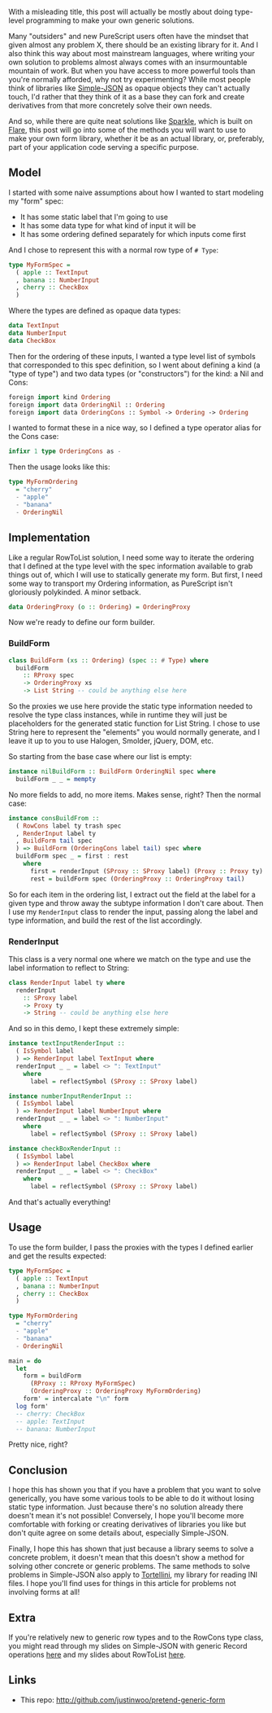 With a misleading title, this post will actually be mostly about doing type-level programming to make your own generic solutions.

Many "outsiders" and new PureScript users often have the mindset that given almost any problem X, there should be an existing library for it. And I also think this way about most mainstream languages, where writing your own solution to problems almost always comes with an insurmountable mountain of work. But when you have access to more powerful tools than you're normally afforded, why not try experimenting? While most people think of libraries like [Simple-JSON](https://github.com/justinwoo/purescript-simple-json) as opaque objects they can't actually touch, I'd rather that they think of it as a base they can fork and create derivatives from that more concretely solve their own needs.

And so, while there are quite neat solutions like [Sparkle](https://github.com/sharkdp/purescript-sparkle), which is built on [Flare](https://github.com/sharkdp/purescript-flare), this post will go into some of the methods you will want to use to make your own form library, whether it be as an actual library, or, preferably, part of your application code serving a specific purpose.

## Model

I started with some naive assumptions about how I wanted to start modeling my "form" spec:

* It has some static label that I'm going to use
* It has some data type for what kind of input it will be
* It has some ordering defined separately for which inputs come first

And I chose to represent this with a normal row type of `# Type`:

```hs
type MyFormSpec =
  ( apple :: TextInput
  , banana :: NumberInput
  , cherry :: CheckBox
  )
```

Where the types are defined as opaque data types:

```hs
data TextInput
data NumberInput
data CheckBox
```

Then for the ordering of these inputs, I wanted a type level list of symbols that corresponded to this spec definition, so I went about defining a kind (a "type of type") and two data types (or "constructors") for the kind: a Nil and Cons:

```hs
foreign import kind Ordering
foreign import data OrderingNil :: Ordering
foreign import data OrderingCons :: Symbol -> Ordering -> Ordering
```

I wanted to format these in a nice way, so I defined a type operator alias for the Cons case:

```hs
infixr 1 type OrderingCons as -
```

Then the usage looks like this:

```hs
type MyFormOrdering
  = "cherry"
  - "apple"
  - "banana"
  - OrderingNil
```

## Implementation

Like a regular RowToList solution, I need some way to iterate the ordering that I defined at the type level with the spec information available to grab things out of, which I will use to statically generate my form. But first, I need some way to transport my Ordering information, as PureScript isn't gloriously polykinded. A minor setback.

```hs
data OrderingProxy (o :: Ordering) = OrderingProxy
```

Now we're ready to define our form builder.

### BuildForm

```hs
class BuildForm (xs :: Ordering) (spec :: # Type) where
  buildForm
    :: RProxy spec
    -> OrderingProxy xs
    -> List String -- could be anything else here
```

So the proxies we use here provide the static type information needed to resolve the type class instances, while in runtime they will just be placeholders for the generated static function for List String. I chose to use String here to represent the "elements" you would normally generate, and I leave it up to you to use Halogen, Smolder, jQuery, DOM, etc.

So starting from the base case where our list is empty:

```hs
instance nilBuildForm :: BuildForm OrderingNil spec where
  buildForm _ _ = mempty
```

No more fields to add, no more items. Makes sense, right? Then the normal case:

```hs
instance consBuildFrom ::
  ( RowCons label ty trash spec
  , RenderInput label ty
  , BuildForm tail spec
  ) => BuildForm (OrderingCons label tail) spec where
  buildForm spec _ = first : rest
    where
      first = renderInput (SProxy :: SProxy label) (Proxy :: Proxy ty)
      rest = buildForm spec (OrderingProxy :: OrderingProxy tail)
```

So for each item in the ordering list, I extract out the field at the label for a given type and throw away the subtype information I don't care about. Then I use my `RenderInput` class to render the input, passing along the label and type information, and build the rest of the list accordingly.

### RenderInput

This class is a very normal one where we match on the type and use the label information to reflect to String:

```hs
class RenderInput label ty where
  renderInput
    :: SProxy label
    -> Proxy ty
    -> String -- could be anything else here
```

And so in this demo, I kept these extremely simple:

```hs
instance textInputRenderInput ::
  ( IsSymbol label
  ) => RenderInput label TextInput where
  renderInput _ _ = label <> ": TextInput"
    where
      label = reflectSymbol (SProxy :: SProxy label)

instance numberInputRenderInput ::
  ( IsSymbol label
  ) => RenderInput label NumberInput where
  renderInput _ _ = label <> ": NumberInput"
    where
      label = reflectSymbol (SProxy :: SProxy label)

instance checkBoxRenderInput ::
  ( IsSymbol label
  ) => RenderInput label CheckBox where
  renderInput _ _ = label <> ": CheckBox"
    where
      label = reflectSymbol (SProxy :: SProxy label)
```

And that's actually everything!

## Usage

To use the form builder, I pass the proxies with the types I defined earlier and get the results expected:

```hs
type MyFormSpec =
  ( apple :: TextInput
  , banana :: NumberInput
  , cherry :: CheckBox
  )

type MyFormOrdering
  = "cherry"
  - "apple"
  - "banana"
  - OrderingNil

main = do
  let
    form = buildForm
      (RProxy :: RProxy MyFormSpec)
      (OrderingProxy :: OrderingProxy MyFormOrdering)
    form' = intercalate "\n" form
  log form'
  -- cherry: CheckBox
  -- apple: TextInput
  -- banana: NumberInput
```

Pretty nice, right?

## Conclusion

I hope this has shown you that if you have a problem that you want to solve generically, you have some various tools to be able to do it without losing static type information. Just because there's no solution already there doesn't mean it's not possible! Conversely, I hope you'll become more comfortable with forking or creating derivatives of libraries you like but don't quite agree on some details about, especially Simple-JSON.

Finally, I hope this has shown that just because a library seems to solve a concrete problem, it doesn't mean that this doesn't show a method for solving other concrete or generic problems. The same methods to solve problems in Simple-JSON also apply to [Tortellini](https://github.com/justinwoo/purescript-tortellini), my library for reading INI files. I hope you'll find uses for things in this article for problems not involving forms at all!

## Extra

If you're relatively new to generic row types and to the RowCons type class, you might read through my slides on Simple-JSON with generic Record operations [here](https://speakerdeck.com/justinwoo/easy-json-deserialization-with-simple-json-and-record) and my slides about RowToList [here](https://speakerdeck.com/justinwoo/rowlist-fun-with-purescript-2nd-edition).

## Links

* This repo: http://github.com/justinwoo/pretend-generic-form